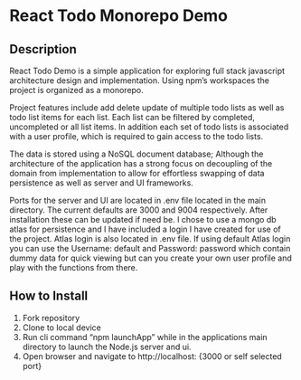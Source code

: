 # React Todo Monorepo Demo
## Description
React Todo Demo is a simple application for exploring full stack javascript architecture design and implementation. Using npm’s workspaces the project is organized as a monorepo.

Project features include add delete update of multiple todo lists as well as todo list items for each list. Each list can be filtered by completed, uncompleted or all list items. In addition each set of todo lists is associated with a user profile, which is required to gain access to the todo lists.

The data is stored using a NoSQL document database; Although the architecture of the application has a strong focus on decoupling of the domain from implementation to allow for effortless swapping of data persistence as well as server and UI frameworks. 

Ports for the server and UI are located in .env file located in the main directory. The current defaults are 3000 and 9004 respectively. After installation these can be updated if need be. I chose to use a mongo db atlas for persistence and I have included a login I have created for use of the project. Atlas login is also located in .env file. If using default Atlas login you can use the Username: default and Password: password which contain dummy data for quick viewing but can you create your own user profile and play with the functions from there.

## How to Install
1. Fork repository 
2. Clone to local device 
3. Run cli command “npm launchApp” while in the applications main directory to launch the Node.js server and ui.
4. Open browser and navigate to http://localhost: {3000 or self selected port}

